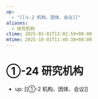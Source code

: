 ```yaml
---
up:
  - "[[①-2 机构、团体、会议]]"
aliases:
  - 研究机构
ctime: 2025-03-01T13:02:59+08:00
mtime: 2025-10-01T11:40:38+08:00
---
```


# ①-24 研究机构

- up: [[①-2 机构、团体、会议]]
